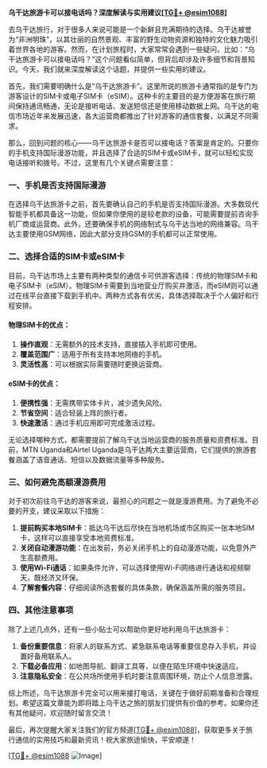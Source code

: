 **乌干达旅游卡可以接电话吗？深度解读与实用建议[[TG💪+ @esim1088](https://t.me/s/esim1088)]**

去乌干达旅行，对于很多人来说可能是一个新鲜且充满期待的选择。乌干达被誉为“非洲明珠”，以其壮丽的自然景观、丰富的野生动物资源和独特的文化魅力吸引着世界各地的游客。然而，在计划旅程时，大家常常会遇到一些疑问，比如：“乌干达旅游卡可以接电话吗？”这个问题看似简单，但背后却涉及许多细节和背景知识。今天，我们就来深度解读这个话题，并提供一些实用的建议。

首先，我们需要明确什么是“乌干达旅游卡”。这里所说的旅游卡通常指的是专门为游客设计的SIM卡或电子SIM卡（eSIM）。这种卡的主要目的是方便游客在旅行期间保持通讯畅通，无论是接听电话、发送短信还是使用移动数据上网。乌干达的电信市场近年来发展迅速，各大运营商都推出了针对游客的通信套餐，以满足不同需求。

那么，回到问题的核心——乌干达旅游卡是否可以接电话？答案是肯定的。只要你的手机支持国际漫游功能，并且选择了合适的SIM卡或eSIM卡，就可以轻松实现电话接听和拨号。不过，这里有几个关键点需要注意：

### 一、手机是否支持国际漫游

在选择乌干达旅游卡之前，首先要确认自己的手机是否支持国际漫游。大多数现代智能手机都具备这一功能，但如果你使用的是较老款的设备，可能需要提前咨询手机厂商或运营商。此外，还要确保手机的网络制式与乌干达当地的网络兼容。乌干达主要使用GSM网络，因此大部分支持GSM的手机都可以正常使用。

### 二、选择合适的SIM卡或eSIM卡

目前，乌干达市场上主要有两种类型的通信卡可供游客选择：传统的物理SIM卡和电子SIM卡（eSIM）。物理SIM卡需要到当地营业厅购买并激活，而eSIM则可以通过在线平台直接下载到手机中。两种方式各有优劣，具体选择取决于个人偏好和行程安排。

#### 物理SIM卡的优点：
1. **操作直观**：无需额外的技术支持，直接插入手机即可使用。
2. **覆盖范围广**：适用于所有支持本地网络的手机。
3. **灵活性高**：可以根据实际需要随时更换运营商。

#### eSIM卡的优点：
1. **便携性强**：无需携带实体卡片，减少遗失风险。
2. **节省空间**：适合轻装上阵的旅行者。
3. **快速激活**：通过手机应用即可完成激活过程。

无论选择哪种方式，都需要提前了解乌干达当地运营商的服务质量和资费标准。目前，MTN Uganda和Airtel Uganda是乌干达两大主要运营商，它们提供的旅游套餐涵盖了语音通话、短信以及数据流量等多种服务。

### 三、如何避免高额漫游费用

对于初次前往乌干达的游客来说，最担心的问题之一就是漫游费用。为了避免不必要的开支，建议采取以下措施：

1. **提前购买本地SIM卡**：抵达乌干达后尽快在当地机场或市区购买一张本地SIM卡，这样可以直接享受本地资费标准。
2. **关闭自动漫游功能**：在出发前，务必关闭手机上的自动漫游功能，以免意外产生高额费用。
3. **使用Wi-Fi通话**：如果条件允许，可以选择使用Wi-Fi网络进行通话和视频聊天，既经济又环保。
4. **了解套餐内容**：仔细阅读所选套餐的具体条款，确保涵盖所需的服务项目。

### 四、其他注意事项

除了上述几点外，还有一些小贴士可以帮助你更好地利用乌干达旅游卡：

1. **备份重要信息**：将家人的联系方式、紧急联系电话等重要信息存入手机，并设置好备用联系人。
2. **下载必备应用**：如地图导航、翻译工具等，以便在陌生环境中快速适应。
3. **注意隐私安全**：在公共场所使用手机时要注意周围环境，防止个人信息泄露。

综上所述，乌干达旅游卡完全可以用来接打电话，关键在于做好前期准备和合理规划。希望这篇文章能为即将踏上乌干达之旅的朋友们提供有价值的参考。如果你还有其他疑问，欢迎随时留言交流！

最后，再次提醒大家关注我们的官方频道[[TG💪+ @esim1088](https://t.me/s/esim1088)]，获取更多关于旅行通信的实用技巧和最新资讯！祝大家旅途愉快，平安顺遂！

[[TG💪+ @esim1088](https://t.me/s/esim1088) ![Image](https://i.postimg.cc/4NQfJmqS/Snipaste-2025-05-13-00-14-12.png)]